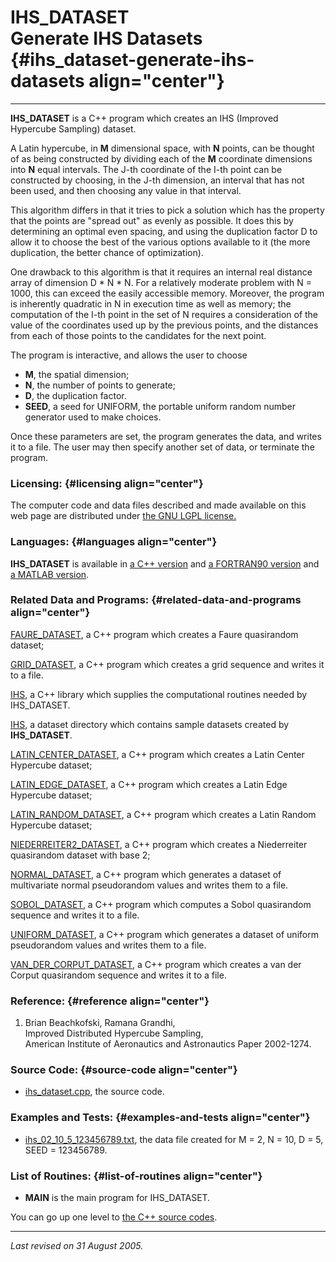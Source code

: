 IHS\_DATASET\
Generate IHS Datasets {#ihs_dataset-generate-ihs-datasets align="center"}
=====================

------------------------------------------------------------------------

**IHS\_DATASET** is a C++ program which creates an IHS (Improved
Hypercube Sampling) dataset.

A Latin hypercube, in **M** dimensional space, with **N** points, can be
thought of as being constructed by dividing each of the **M** coordinate
dimensions into **N** equal intervals. The J-th coordinate of the I-th
point can be constructed by choosing, in the J-th dimension, an interval
that has not been used, and then choosing any value in that interval.

This algorithm differs in that it tries to pick a solution which has the
property that the points are "spread out" as evenly as possible. It does
this by determining an optimal even spacing, and using the duplication
factor D to allow it to choose the best of the various options available
to it (the more duplication, the better chance of optimization).

One drawback to this algorithm is that it requires an internal real
distance array of dimension D \* N \* N. For a relatively moderate
problem with N = 1000, this can exceed the easily accessible memory.
Moreover, the program is inherently quadratic in N in execution time as
well as memory; the computation of the I-th point in the set of N
requires a consideration of the value of the coordinates used up by the
previous points, and the distances from each of those points to the
candidates for the next point.

The program is interactive, and allows the user to choose

-   **M**, the spatial dimension;
-   **N**, the number of points to generate;
-   **D**, the duplication factor.
-   **SEED**, a seed for UNIFORM, the portable uniform random number
    generator used to make choices.

Once these parameters are set, the program generates the data, and
writes it to a file. The user may then specify another set of data, or
terminate the program.

### Licensing: {#licensing align="center"}

The computer code and data files described and made available on this
web page are distributed under [the GNU LGPL
license.](../../txt/gnu_lgpl.txt)

### Languages: {#languages align="center"}

**IHS\_DATASET** is available in [a C++
version](../../cpp_src/ihs_dataset/ihs_dataset.html) and [a FORTRAN90
version](../../f_src/ihs_dataset/ihs_dataset.html) and [a MATLAB
version](../../m_src/ihs_dataset/ihs_dataset.html).

### Related Data and Programs: {#related-data-and-programs align="center"}

[FAURE\_DATASET](../../cpp_src/faure_dataset/faure_dataset.html), a C++
program which creates a Faure quasirandom dataset;

[GRID\_DATASET](../../cpp_src/grid_dataset/grid_dataset.html), a C++
program which creates a grid sequence and writes it to a file.

[IHS](../../cpp_src/ihs/ihs.html), a C++ library which supplies the
computational routines needed by IHS\_DATASET.

[IHS](../../datasets/ihs/ihs.html), a dataset directory which contains
sample datasets created by **IHS\_DATASET**.

[LATIN\_CENTER\_DATASET](../../cpp_src/latin_center_dataset/latin_center_dataset.html),
a C++ program which creates a Latin Center Hypercube dataset;

[LATIN\_EDGE\_DATASET](../../cpp_src/latin_edge_dataset/latin_edge_dataset.html),
a C++ program which creates a Latin Edge Hypercube dataset;

[LATIN\_RANDOM\_DATASET](../../cpp_src/latin_random_dataset/latin_random_dataset.html),
a C++ program which creates a Latin Random Hypercube dataset;

[NIEDERREITER2\_DATASET](../../cpp_src/niederreiter2_dataset/niederreiter2_dataset.html),
a C++ program which creates a Niederreiter quasirandom dataset with base
2;

[NORMAL\_DATASET](../../cpp_src/normal_dataset/normal_dataset.html), a
C++ program which generates a dataset of multivariate normal
pseudorandom values and writes them to a file.

[SOBOL\_DATASET](../../cpp_src/sobol_dataset/sobol_dataset.html), a C++
program which computes a Sobol quasirandom sequence and writes it to a
file.

[UNIFORM\_DATASET](../../cpp_src/uniform_dataset/uniform_dataset.html),
a C++ program which generates a dataset of uniform pseudorandom values
and writes them to a file.

[VAN\_DER\_CORPUT\_DATASET](../../cpp_src/van_der_corput_dataset/van_der_corput_dataset.html),
a C++ program which creates a van der Corput quasirandom sequence and
writes it to a file.

### Reference: {#reference align="center"}

1.  Brian Beachkofski, Ramana Grandhi,\
    Improved Distributed Hypercube Sampling,\
    American Institute of Aeronautics and Astronautics Paper 2002-1274.

### Source Code: {#source-code align="center"}

-   [ihs\_dataset.cpp](ihs_dataset.cpp), the source code.

### Examples and Tests: {#examples-and-tests align="center"}

-   [ihs\_02\_10\_5\_123456789.txt](ihs_02_10_5_123456789.txt), the data
    file created for M = 2, N = 10, D = 5, SEED = 123456789.

### List of Routines: {#list-of-routines align="center"}

-   **MAIN** is the main program for IHS\_DATASET.

You can go up one level to [the C++ source codes](../cpp_src.html).

------------------------------------------------------------------------

*Last revised on 31 August 2005.*
